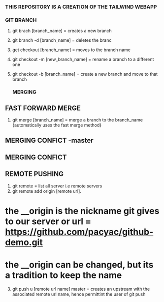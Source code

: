 ### THIS REPOSITORY IS A CREATION OF THE TAILWIND WEBAPP

### GIT BRANCH

1. git brach [branch_name] = creates a new branch 
2. git branch -d [branch_name] = deletes the branc
3. get checkout [branch_name] = moves to the branch name
4. git checkout -m [new_branch_name] = rename a branch to a different one
5. git checkout -b [branch_name] = create a new branch and move to that branch

    ### MERGING 
## FAST FORWARD MERGE
1. git merge [branch_name] = merge a branch to the branch_name {automatically uses the fast merge method}

## MERGING CONFICT -master
## MERGING CONFICT

## REMOTE PUSHING
1. git remote = list all server i.e remote servers
2. git remote add origin [remote url].
# the __origin is the nickname git gives to our server  or url = https://github.com/pacyac/github-demo.git
# the __origin can be changed, but its a tradition to keep the name
3. git push u [remote url name]  master  = creates an upstream with the associated remote url name, hence permittint the user of git push
